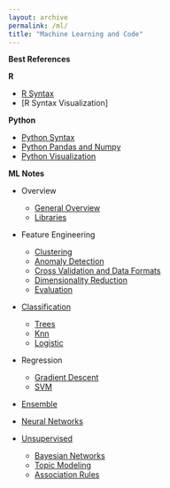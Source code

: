 ```yaml
---
layout: archive
permalink: /ml/
title: "Machine Learning and Code"
---
```


**Best References**



**R**
- [R Syntax]()
- [R Syntax Visualization]


**Python**
- [Python Syntax]()
- [Python Pandas and Numpy]()
- [Python Visualization]()


**ML Notes**
- Overview
  - [General Overview]()
  - [Libraries]()

- Feature Engineering
  - [Clustering]()
  - [Anomaly Detection]()
  - [Cross Validation and Data Formats]()
  - [Dimensionality Reduction]()
  - [Evaluation]()

- [Classification]()
  - [Trees]()
  - [Knn]()
  - [Logistic]()

- Regression
  - [Gradient Descent]()
  - [SVM]()

- [Ensemble]()

- [Neural Networks]()

- [Unsupervised]()
  - [Bayesian Networks]()
  - [Topic Modeling]()
  - [Association Rules]()
